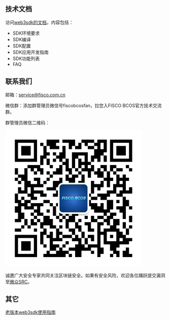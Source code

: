 
## 技术文档

访问[web3sdk的文档](https://fisco-bcos-documentation.readthedocs.io/zh_CN/v1.0.1/docs/web3sdk/index.html )，内容包括：

- SDK环境要求
- SDK编译
- SDK配置
- SDK应用开发指南
- SDK功能列表
- FAQ


## 联系我们

邮箱：service@fisco.com.cn

微信群：添加群管理员微信号fiscobcosfan，拉您入FISCO BCOS官方技术交流群。

群管理员微信二维码：

![](./doc/FISCO-BCOS.jpeg)

诚邀广大安全专家共同关注区块链安全。如果有安全风险，欢迎各位踊跃提交漏洞至[微众SRC](https://security.webank.com)。

## 其它

[老版本web3sdk使用指南](./doc/OLD_README.md)
